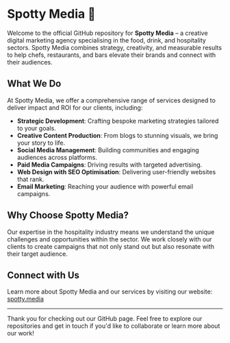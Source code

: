 # Spotty Media 👋

Welcome to the official GitHub repository for **Spotty Media** – a creative digital marketing agency specialising in the food, drink, and hospitality sectors. Spotty Media combines strategy, creativity, and measurable results to help chefs, restaurants, and bars elevate their brands and connect with their audiences.

## What We Do

At Spotty Media, we offer a comprehensive range of services designed to deliver impact and ROI for our clients, including:

- **Strategic Development**: Crafting bespoke marketing strategies tailored to your goals.
- **Creative Content Production**: From blogs to stunning visuals, we bring your story to life.
- **Social Media Management**: Building communities and engaging audiences across platforms.
- **Paid Media Campaigns**: Driving results with targeted advertising.
- **Web Design with SEO Optimisation**: Delivering user-friendly websites that rank.
- **Email Marketing**: Reaching your audience with powerful email campaigns.

## Why Choose Spotty Media?

Our expertise in the hospitality industry means we understand the unique challenges and opportunities within the sector. We work closely with our clients to create campaigns that not only stand out but also resonate with their target audience.

## Connect with Us

Learn more about Spotty Media and our services by visiting our website:  
[spotty.media](https://spotty.media)

---

Thank you for checking out our GitHub page. Feel free to explore our repositories and get in touch if you'd like to collaborate or learn more about our work!

<!--

**Here are some ideas to get you started:**

🙋‍♀️ A short introduction - what is your organization all about?
🌈 Contribution guidelines - how can the community get involved?
👩‍💻 Useful resources - where can the community find your docs? Is there anything else the community should know?
🍿 Fun facts - what does your team eat for breakfast?
🧙 Remember, you can do mighty things with the power of [Markdown](https://docs.github.com/github/writing-on-github/getting-started-with-writing-and-formatting-on-github/basic-writing-and-formatting-syntax)
-->
